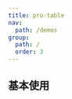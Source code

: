 ```yaml
---
title: pro-table
nav:
  path: /demos
group:
  path: /
  order: 3
---
```


## 基本使用

<code src="../pro-table/index.tsx" background="#f5f5f5" />
